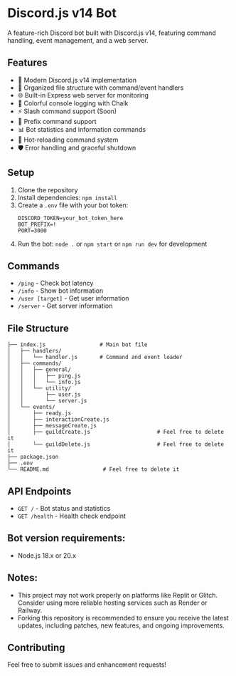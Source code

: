 # Discord.js v14 Bot

A feature-rich Discord bot built with Discord.js v14, featuring command handling, event management, and a web server.

## Features

- 🤖 Modern Discord.js v14 implementation
- 📁 Organized file structure with command/event handlers
- 🌐 Built-in Express web server for monitoring
- 🎨 Colorful console logging with Chalk
- ⚡ Slash command support (Soon)
- 🔗 Prefix command support 
- 📊 Bot statistics and information commands
- 🔄 Hot-reloading command system
- 🛡️ Error handling and graceful shutdown

## Setup

1. Clone the repository
2. Install dependencies: `npm install`
3. Create a `.env` file with your bot token:
   ```
   DISCORD_TOKEN=your_bot_token_here
   BOT_PREFIX=!
   PORT=3000
   ```
4. Run the bot: `node .` or `npm start` or `npm run dev` for development

## Commands

- `/ping` - Check bot latency
- `/info` - Show bot information
- `/user [target]` - Get user information
- `/server` - Get server information

## File Structure

```
├── index.js                 # Main bot file
│   ├── handlers/
│   │   └── handler.js       # Command and event loader
│   ├── commands/
│   │   ├── general/
│   │   │   ├── ping.js
│   │   │   └── info.js
│   │   └── utility/
│   │       ├── user.js
│   │       └── server.js
│   └── events/
│       ├── ready.js
│       ├── interactionCreate.js
│       ├── messageCreate.js
│       ├── guildCreate.js                     # Feel free to delete it
│       └── guildDelete.js                     # Feel free to delete it       
├── package.json
├── .env
└── README.md                 # Feel free to delete it
```

## API Endpoints

- `GET /` - Bot status and statistics
- `GET /health` - Health check endpoint

## Bot version requirements:
- Node.js 18.x or 20.x 

## Notes:
- This project may not work properly on platforms like Replit or Glitch. Consider using more reliable hosting services such as Render or Railway.
- Forking this repository is recommended to ensure you receive the latest updates, including patches, new features, and ongoing improvements.

## Contributing

Feel free to submit issues and enhancement requests!

